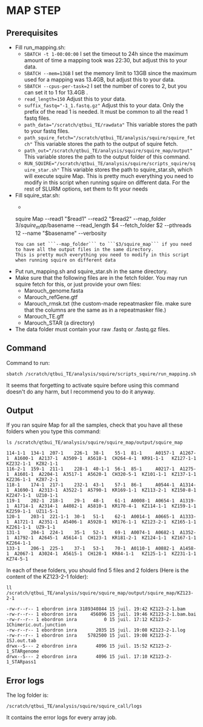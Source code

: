 # MAP STEP

## Prerequisites

- Fill run_mapping.sh:
	- ```SBATCH -t 1-00:00:00```
		I set the timeout to 24h since the maximum amount of time a mapping took was 22:30, but adjust this to your data.
	- ```SBATCH --mem=13GB```
		I set the memory limit to 13GB since the maximum used for a mapping was 13.4GB, but adjust this to your data.
	- ```SBATCH --cpus-per-task=2```
		I set the number of cores to 2, but you can set it to 1 for 13.4GB .
	- ```read_length=150```
		Adjust this to your data.
	- ```suffix_fastq="-1_1.fastq.gz"```
		Adjust this to your data. Only the prefix of the read 1 is needed. It must be common to all the read 1 fastq files.
	- ```path_data="/scratch/qtbui_TE/rawdata"```
		This variable stores the path to your fastq files.
	- ```path_squire_fetch="/scratch/qtbui_TE/analysis/squire/squire_fetch"```
		This variable stores the path to the output of squire fetch.
	- ```path_out="/scratch/qtbui_TE/analysis/squire/squire_map/output"```
		This variable stores the path to the output folder of this command.
	- ```RUN_SQUIRE="/scratch/qtbui_TE/analysis/squire/scripts_squire/squire_star.sh"```
		This variable stores the path to squire_star.sh, which will execute squire Map.
	This is pretty much everything you need to modify in this script when running squire on different data. For the rest of SLURM options, set them to fit your needs
- Fill squire_star.sh:
	- ```
	squire Map --read1 "$read1" --read2 "$read2" --map_folder $3/squire_map/$basename --read_length $4 --fetch_folder $2 --pthreads 12  --name "$basename" --verbosity
	```
	You can set ```--map_folder``` to ```$3/squire_map``` if you need to have all the output files in the same directory.
	This is pretty much everything you need to modify in this script when running squire on different data
- Put run_mapping.sh and squire_star.sh in the same directory.
- Make sure that the following files are in the fetch folder. You may run squire fetch for this, or just provide your own files:
    - Marouch_genome.fasta
    - Marouch_refGene.gtf
    - Marouch_rmsk.txt (the custom-made repeatmasker file. make sure that the columns are the same as in a repeatmasker file.)
    - Marouch_TE.gff
    - Marouch_STAR (a directory)
- The data folder must contain your raw .fastq or .fastq.gz files.

## Command


Command to run:
```
sbatch /scratch/qtbui_TE/analysis/squire/scripts_squire/run_mapping.sh
```
It seems that forgetting to activate squire before using this command doesn't do any harm, but I recommend you to do it anyway.

## Output

If you ran squire Map for all the samples, check that you have all these folders when you type this command:
```
ls /scratch/qtbui_TE/analysis/squire/squire_map/output/squire_map

114-1-1  134-1  207-1    226-1  38-1    55-1  81-1     A0157-1  A1267-1  A1600-1  A2137-1  A3509-1  A5618-1  CH264-4-1  KR91-1-1   KZ127-1-1  KZ232-1-1  KZ82-1-1
116-2-1  159-1  211-1    228-1  40-1-1  56-1  85-1     A0217-1  A1275-1  A1601-1  A2204-1  A3517-1  A5620-1  CH320-5-1  KZ101-1-1  KZ137-1-1  KZ236-1-1  KZ87-2-1
118-1    174-1  217-1    232-1  43-1    57-1  86-1     A0544-1  A1314-1  A1690-1  A2313-1  A3522-1  A5790-1  KR169-1-1  KZ113-2-1  KZ150-8-1  KZ247-1-1  UZ10-1-1
119-1    202-1  218-1    29-1   48-1    61-1  A0008-1  A0654-1  A1319-1  A1714-1  A2314-1  A4082-1  A5810-1  KR170-4-1  KZ114-1-1  KZ159-1-1  KZ259-1-1  UZ11-5-1
120-1    203-1  221-1-1  30-1   51-1    62-1  A0014-1  A0665-1  A1333-1  A1721-1  A2351-1  A5406-1  A5928-1  KR176-1-1  KZ123-2-1  KZ165-1-1  KZ261-1-1  UZ9-1-1
131-1    204-1  224-1    35-1   52-1    69-1  A0074-1  A0682-1  A1352-1  A1792-1  A2645-1  A5614-1  CH123-1  KR181-2-1  KZ124-1-1  KZ167-1-1  KZ264-1-1
133-1    206-1  225-1    37-1   53-1    70-1  A0110-1  A0882-1  A1458-1  A2067-1  A3024-1  A5615-1  CH128-1  KR84-1-1   KZ125-1-1  KZ231-1-1  KZ74-5-1
```

In each of these folders, you should find 5 files and 2 folders (Here is the content of the KZ123-2-1 folder):
```
ll /scratch/qtbui_TE/analysis/squire/squire_map/output/squire_map/KZ123-2-1

-rw-r--r-- 1 ebordron inra 3189340844 15 juil. 19:42 KZ123-2-1.bam
-rw-r--r-- 1 ebordron inra     456096 15 juil. 19:46 KZ123-2-1.bam.bai
-rw-r--r-- 1 ebordron inra          0 15 juil. 17:12 KZ123-2-1Chimeric.out.junction
-rw-r--r-- 1 ebordron inra       2035 15 juil. 19:08 KZ123-2-1.log
-rw-r--r-- 1 ebordron inra    5782500 15 juil. 19:08 KZ123-2-1SJ.out.tab
drwx--S--- 2 ebordron inra       4096 15 juil. 15:52 KZ123-2-1_STARgenome
drwx--S--- 2 ebordron inra       4096 15 juil. 17:10 KZ123-2-1_STARpass1
```

## Error logs
The log folder is:
```
/scratch/qtbui_TE/analysis/squire/squire_call/logs
```
It contains the error logs for every array job.

